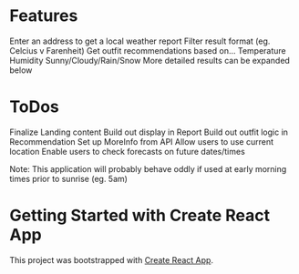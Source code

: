 # Features
Enter an address to get a local weather report
Filter result format (eg. Celcius v Farenheit)
Get outfit recommendations based on...
    Temperature
    Humidity
    Sunny/Cloudy/Rain/Snow
More detailed results can be expanded below

# ToDos
Finalize Landing content
Build out display in Report
Build out outfit logic in Recommendation
Set up MoreInfo from API
Allow users to use current location
Enable users to check forecasts on future dates/times

Note: This application will probably behave oddly if used at early morning times prior to sunrise (eg. 5am)

# Getting Started with Create React App

This project was bootstrapped with [Create React App](https://github.com/facebook/create-react-app).